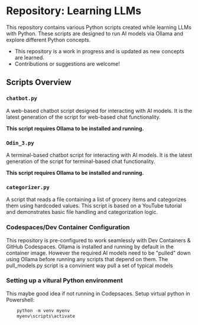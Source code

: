 # Repository: Learning LLMs

This repository contains various Python scripts created while learning LLMs with Python. These scripts are designed to run AI models via Ollama and explore different Python concepts.

- This repository is a work in progress and is updated as new concepts are learned.
- Contributions or suggestions are welcome!

## Scripts Overview

### `chatbot.py`
A web-based chatbot script designed for interacting with AI models. It is the latest generation of the script for web-based chat functionality.

**This script requires Ollama to be installed and running.** 

### `Odin_3.py`
A terminal-based chatbot script for interacting with AI models.  It is the latest generation of the script for terminal-based chat functionality.

**This script requires Ollama to be installed and running.** 

### `categorizer.py`
A script that reads a file containing a list of grocery items and categorizes them using hardcoded values. This script is based on a YouTube tutorial and demonstrates basic file handling and categorization logic.

### Codespaces/Dev Container Configuration
This repository is pre-configured to work seamlessly with Dev Containers & GitHub Codespaces. Ollama is installed and running by default in the container image. However the required AI models need to be "pulled" down using Ollama before running any scripts that depend on them.  The pull_models.py script is a convinient way pull a set of typical models

### Setting up a vitural Python environment 
This maybe good idea if not running in Codepsaces.
Setup virtual python in Powershell:
```powershell
    python -m venv myenv
    myenv\scripts\activate
```
